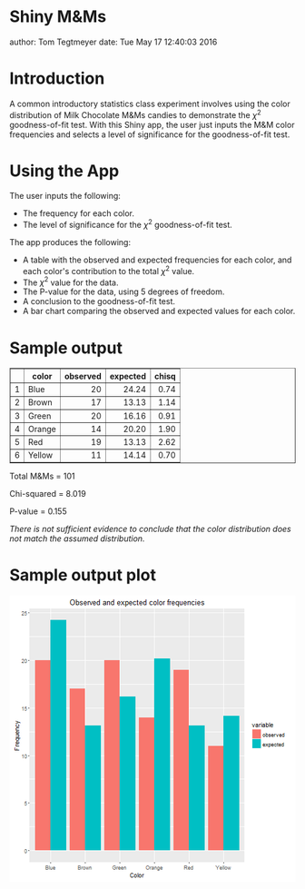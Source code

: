 Shiny M&Ms
========================================================
author: Tom Tegtmeyer
date: Tue May 17 12:40:03 2016

Introduction
========================================================

A common introductory statistics class experiment involves using the color distribution of Milk Chocolate M&Ms candies to demonstrate the $\chi^2$ goodness-of-fit test. With this Shiny app, the user just inputs the M&M color frequencies and selects a level of significance for the goodness-of-fit test.

Using the App
========================================================

The user inputs the following:

- The frequency for each color.
- The level of significance for the $\chi^2$ goodness-of-fit test.

The app produces the following:

- A table with the observed and expected frequencies for each color, and each color's contribution to the total $\chi^2$ value.
- The $\chi^2$ value for the data.
- The P-value for the data, using 5 degrees of freedom.
- A conclusion to the goodness-of-fit test.
- A bar chart comparing the observed and expected values for each color.

Sample output
========================================================

<!-- html table generated in R 3.2.4 by xtable 1.8-2 package -->
<!-- Tue May 17 12:40:03 2016 -->
<table border=1>
<tr> <th>  </th> <th> color </th> <th> observed </th> <th> expected </th> <th> chisq </th>  </tr>
  <tr> <td align="right"> 1 </td> <td> Blue </td> <td align="right">  20 </td> <td align="right"> 24.24 </td> <td align="right"> 0.74 </td> </tr>
  <tr> <td align="right"> 2 </td> <td> Brown </td> <td align="right">  17 </td> <td align="right"> 13.13 </td> <td align="right"> 1.14 </td> </tr>
  <tr> <td align="right"> 3 </td> <td> Green </td> <td align="right">  20 </td> <td align="right"> 16.16 </td> <td align="right"> 0.91 </td> </tr>
  <tr> <td align="right"> 4 </td> <td> Orange </td> <td align="right">  14 </td> <td align="right"> 20.20 </td> <td align="right"> 1.90 </td> </tr>
  <tr> <td align="right"> 5 </td> <td> Red </td> <td align="right">  19 </td> <td align="right"> 13.13 </td> <td align="right"> 2.62 </td> </tr>
  <tr> <td align="right"> 6 </td> <td> Yellow </td> <td align="right">  11 </td> <td align="right"> 14.14 </td> <td align="right"> 0.70 </td> </tr>
   </table>

Total M&Ms = 101

Chi-squared = 8.019

P-value = 0.155

*There is not sufficient evidence to conclude that the color distribution does not match the assumed distribution.*


Sample output plot
========================================================
![plot of chunk unnamed-chunk-2](Pitch-figure/unnamed-chunk-2-1.png)

